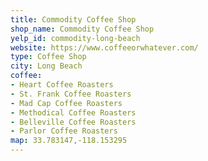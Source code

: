 ```yaml
---
title: Commodity Coffee Shop
shop_name: Commodity Coffee Shop
yelp_id: commodity-long-beach
website: https://www.coffeeorwhatever.com/
type: Coffee Shop
city: Long Beach
coffee:
- Heart Coffee Roasters
- St. Frank Coffee Roasters
- Mad Cap Coffee Roasters
- Methodical Coffee Roasters
- Belleville Coffee Roasters
- Parlor Coffee Roasters
map: 33.783147,-118.153295
---
```

